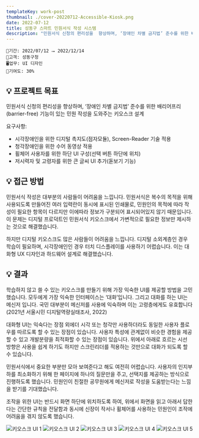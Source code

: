 ```yaml
---
templateKey: work-post
thumbnail: ./cover-20220712-Accessible-Kiosk.png
date: 2022-07-12
title: 성동구 스마트 민원서식 작성 시스템
description: "민원서식 신청의 편리성을  향상하며, ‘장애인 차별 금지법’ 준수를 위한 배리어프리(barrier-free) 기능이 있는 민원 작성을 도와주는 키오스크 설계"
---
```

```
📅기간: 2022/07/12 ⭢ 2022/12/14
🤝고객: 성동구청
🖥️업무: UI 디자인
🎯기여도: 30%
```

## 💡 프로젝트 목표
민원서식 신청의 편리성을  향상하며, ‘장애인 차별 금지법’ 준수를 위한 배리어프리(barrier-free) 기능이 있는 민원 작성을 도와주는 키오스크 설계

요구사항:
- 시각장애인을 위한 디지털 촉지도(점자모듈), Screen-Reader 기술 적용
- 청각장애인을 위한 수어 동영상 적용
- 휠체어 사용자를 위한 하단 UI 구성(선택 버튼 하단에 위치)
- 저시력자 및 고령자를 위한 큰 글씨 UI 추가(돋보기 기능)

## 💡 접근 방법
민원서식 작성은 대부분의 사람들이 어려움을 느낍니다. 민원서식은 복수의 목적을 위해 사용되도록 만들어진 여러 입력란이 동시에 표시된 인쇄물로, 민원인의 목적에 따라 작성이 필요한 항목이 다르지만 이에따라 정보가 구분되어 표시되어있지 않기 때문입니다. 이 문제는 디지털 프로덕트인 민원서식 키오스크에서 가변적으로 필요한 정보만 제시하는 것으로 해결했습니다.

하지만 디지털 키오스크도 많은 사람들이 어려움을 느낍니다. 디지털 소외계층인 경우 학습이 필요하며, 시각장애인인 경우 터치 디스플레이를 사용하기 어렵습니다. 이는 대화형 UX 디자인과 하드웨어 설계로 해결했습니다.

## 💡 결과
학습하지 않고 쓸 수 있는 키오스크를 만들기 위해 가장 익숙한 UI를 제공할 방법을 고민했습니다. 모두에게 가장 익숙한 인터페이스는 ‘대화’입니다. 그리고 대화를 하는 UI는 메신저 입니다. 국민 대부분이 메신저를 사용에 익숙하며 이는 고령층에게도 유효합니다 (2021년 서울시민 디지털역량실태조사, 2022)

대화형 UI는 익숙다는 장점 외에더 시각 또는 청각만 사용하더라도 동일한 사용자 플로우를 따르도록 할 수 있는 장점이 있습니다. 사용자 특성에 관계없이 비슷한 경험을 제공할 수 있고 개발분량을 최적화할 수 있는 장점이 있습니다. 위에서 아래로 흐르는 시선 방향은 사용을 쉽게 하기도 하지만 스크린리더를 적용하는 것만으로 대화가 되도록 할 수 있습니다.

민원서식에서 중요한 부분만 모아 보여준다고 해도 여전히 어렵습니다. 사용자의 인지부하를 최소화하기 위해 한 페이지에 하나의 질문만을 주고, 선택지를 제공하는 방식으로 진행하도록 했습니다. 민원인이 친절한 공무원에게 메신저로 작성을 도움받는다는 느낌을 받기를 기대했습니다.

조작을 위한 UI는 반드시 화면 하단에 위치하도록 하여, 위에서 화면을 읽고 아래서 답한다는 간단한 규칙을 전달함과 동시에 신장이 작서나 휠체어를 사용하는 민원인이 조작에 어려움을 겪지 않도록 했습니다.

![키오스크 UI 1](./Accessible-Kiosk-001.jpg)
![키오스크 UI 2](./Accessible-Kiosk-002.jpg)
![키오스크 UI 3](./Accessible-Kiosk-003.png)
![키오스크 UI 4](./Accessible-Kiosk-004.png)
![키오스크 UI 5](./Accessible-Kiosk-005.png)